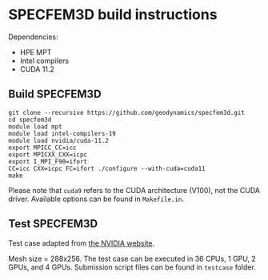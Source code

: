 # SPECFEM3D build instructions

Dependencies:
 - HPE MPT
 - Intel compilers
 - CUDA 11.2

## Build SPECFEM3D

```
git clone --recursive https://github.com/geodynamics/specfem3d.git
cd specfem3d
module load mpt
module load intel-compilers-19
module load nvidia/cuda-11.2
export MPICC_CC=icc
export MPICXX_CXX=icpc
export I_MPI_F90=ifort
CC=icc CXX=icpc FC=ifort ./configure --with-cuda=cuda11
make
```

Please note that `cuda9` refers to the CUDA architecture (V100), not the CUDA
driver. Available options can be found in `Makefile.in`.

## Test SPECFEM3D

Test case adapted from [the NVIDIA website](https://www.nvidia.com/es-la/data-center/gpu-accelerated-applications/specfem3d-cartesian/).

Mesh size = 288x256.
The test case can be executed in 36 CPUs, 1 GPU, 2 GPUs, and 4 GPUs.
Submission script files can be found in `testcase` folder.

